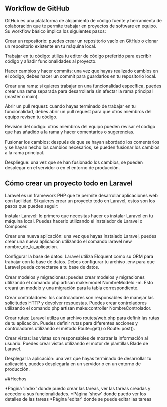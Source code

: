 ## Workflow de GitHub
GitHub es una plataforma de alojamiento de código fuente y herramienta de colaboración que te permite trabajar en proyectos de software en equipo. Su workflow básico implica los siguientes pasos:

Crear un repositorio: puedes crear un repositorio vacío en GitHub o clonar un repositorio existente en tu máquina local.

Trabajar en tu código: utiliza tu editor de código preferido para escribir código y añadir funcionalidades al proyecto.

Hacer cambios y hacer commits: una vez que hayas realizado cambios en el código, debes hacer un commit para guardarlos en tu repositorio local.

Crear una rama: si quieres trabajar en una funcionalidad específica, puedes crear una rama separada para desarrollarla sin afectar la rama principal (master o main).

Abrir un pull request: cuando hayas terminado de trabajar en tu funcionalidad, debes abrir un pull request para que otros miembros del equipo revisen tu código.

Revisión del código: otros miembros del equipo pueden revisar el código que has añadido a la rama y hacer comentarios o sugerencias.

Fusionar los cambios: después de que se hayan abordado los comentarios y se hayan hecho los cambios necesarios, se pueden fusionar los cambios a la rama principal.

Despliegue: una vez que se han fusionado los cambios, se pueden desplegar en el servidor o en el entorno de producción.

## Cómo crear un proyecto todo en Laravel
Laravel es un framework PHP que te permite desarrollar aplicaciones web con facilidad. Si quieres crear un proyecto todo en Laravel, estos son los pasos que puedes seguir:

Instalar Laravel: lo primero que necesitas hacer es instalar Laravel en tu máquina local. Puedes hacerlo utilizando el instalador de Laravel o Composer.

Crear una nueva aplicación: una vez que hayas instalado Laravel, puedes crear una nueva aplicación utilizando el comando laravel new nombre_de_la_aplicación.

Configurar la base de datos: Laravel utiliza Eloquent como su ORM para trabajar con la base de datos. Debes configurar tu archivo .env para que Laravel pueda conectarse a tu base de datos.

Crear modelos y migraciones: puedes crear modelos y migraciones utilizando el comando php artisan make:model NombreModelo -m. Esto creará un modelo y una migración para la tabla correspondiente.

Crear controladores: los controladores son responsables de manejar las solicitudes HTTP y devolver respuestas. Puedes crear controladores utilizando el comando php artisan make:controller NombreControlador.

Crear rutas: Laravel utiliza un archivo routes/web.php para definir las rutas de tu aplicación. Puedes definir rutas para diferentes acciones y controladores utilizando el método Route::get() o Route::post().

Crear vistas: las vistas son responsables de mostrar la información al usuario. Puedes crear vistas utilizando el motor de plantillas Blade de Laravel.

Desplegar la aplicación: una vez que hayas terminado de desarrollar tu aplicación, puedes desplegarla en un servidor o en un entorno de producción.


##Hechos

*Página 'index' donde puedo crear las tareas, ver las tareas creadas y acceder a sus funcionalidades.
*Página 'show' donde puedo ver los detalles de las tareas
*Página 'editar' donde se puede editar las tareas
